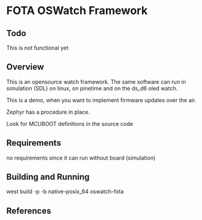 # FOTA OSWatch Framework

## Todo

This is not functional yet

## Overview

This is an opensource watch framework.
The same software can run in simulation (SDL) on linux, on pinetime and on the ds_d6 oled watch.

This is a demo, when you want to implement firmware updates over the air.

Zephyr has a procedure in place.

Look for MCUBOOT definitions in the source code

## Requirements

no requirements since it can run without board (simulation)

## Building and Running

west build -p -b  native-posix_64 oswatch-fota

## References
